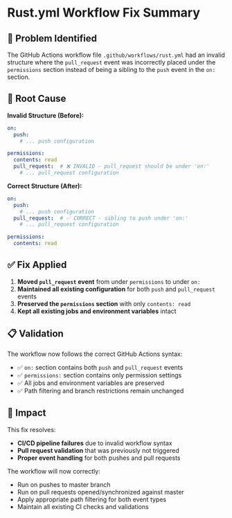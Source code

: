 # Rust.yml Workflow Fix Summary

## 🐛 Problem Identified

The GitHub Actions workflow file `.github/workflows/rust.yml` had an invalid structure where the `pull_request` event was incorrectly placed under the `permissions` section instead of being a sibling to the `push` event in the `on:` section.

## 🔧 Root Cause

**Invalid Structure (Before):**
```yaml
on:
  push:
    # ... push configuration

permissions:
  contents: read
  pull_request:  # ❌ INVALID - pull_request should be under 'on:'
    # ... pull_request configuration
```

**Correct Structure (After):**
```yaml
on:
  push:
    # ... push configuration
  pull_request:  # ✅ CORRECT - sibling to push under 'on:'
    # ... pull_request configuration

permissions:
  contents: read
```

## ✅ Fix Applied

1. **Moved `pull_request` event** from under `permissions` to under `on:`
2. **Maintained all existing configuration** for both `push` and `pull_request` events
3. **Preserved the `permissions` section** with only `contents: read`
4. **Kept all existing jobs and environment variables** intact

## 📋 Validation

The workflow now follows the correct GitHub Actions syntax:
- ✅ `on:` section contains both `push` and `pull_request` events
- ✅ `permissions:` section contains only permission settings
- ✅ All jobs and environment variables are preserved
- ✅ Path filtering and branch restrictions remain unchanged

## 🚀 Impact

This fix resolves:
- **CI/CD pipeline failures** due to invalid workflow syntax
- **Pull request validation** that was previously not triggered
- **Proper event handling** for both pushes and pull requests

The workflow will now correctly:
- Run on pushes to master branch
- Run on pull requests opened/synchronized against master
- Apply appropriate path filtering for both event types
- Maintain all existing CI checks and validations

